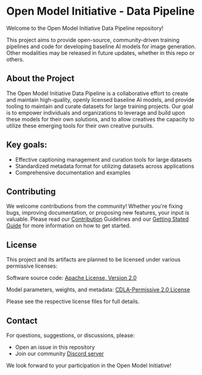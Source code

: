 # Open Model Initiative - Data Pipeline
Welcome to the Open Model Initiative Data Pipeline repository!

This project aims to provide open-source, community-driven training pipelines and code for developing baseline AI models for image generation. Other modalities may be released in future updates, whether in this repo or others.


## About the Project
The Open Model Initiative Data Pipeline is a collaborative effort to create and maintain high-quality, openly licensed baseline AI models, and provide tooling to maintain and curate datasets for large training projects. Our goal is to empower individuals and organizations to leverage and build upon these models for their own solutions, and to allow creatives the capacity to utilize these emerging tools for their own creative pursuits.

## Key goals:

- Effective captioning management and curation tools for large datasets
- Standardized metadata format for utilizing datasets across applications
- Comprehensive documentation and examples

## Contributing
We welcome contributions from the community! Whether you're fixing bugs, improving documentation, or proposing new features, your input is valuable. Please read our [Contribution](CONTRIBUTING.md) Guidelines and our [Getting Stated Guide](docs/getting_started.md) for more information on how to get started.

## License
This project and its artifacts are planned to be licensed under various permissive licenses:

Software source code: [Apache License, Version 2.0](https://www.apache.org/licenses/LICENSE-2.0.html)

Model parameters, weights, and metadata: [CDLA-Permissive 2.0 License](https://cdla.dev/permissive-2-0/)

Please see the respective license files for full details.

## Contact
For questions, suggestions, or discussions, please:

- Open an issue in this repository
- Join our community [Discord server](https://discord.gg/vANKjzDDkQ)

We look forward to your participation in the Open Model Initiative!
